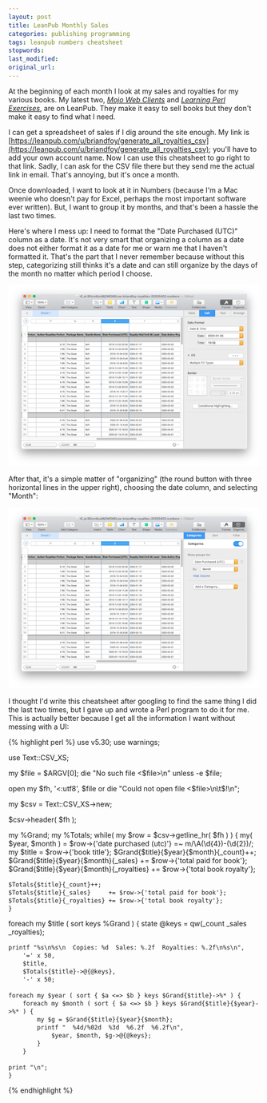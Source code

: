 ```yaml
---
layout: post
title: LeanPub Monthly Sales
categories: publishing programming
tags: leanpub numbers cheatsheet
stopwords:
last_modified:
original_url:
---
```


At the beginning of each month I look at my sales and royalties for  my various books. My latest two, *[Mojo Web Clients](https://www.leanpub.com/mojo_web_clients)* and *[Learning Perl Exercises](https://www.leanpub.com/learning_perl_exercises)*, are on LeanPub. They make it easy to sell books but they don't make it easy to find what I need.

<!--more-->

I can get a spreadsheet of sales if I dig around the site enough. My link is [https://leanpub.com/u/briandfoy/generate_all_royalties_csv](https://leanpub.com/u/briandfoy/generate_all_royalties_csv); you'll have to add your own account name. Now I can use this cheatsheet to go right to that link. Sadly, I can ask for the CSV file there but they send me the actual link in email. That's annoying, but it's once a month.

Once downloaded, I want to look at it in Numbers (because I'm a Mac weenie who doesn't pay for Excel, perhaps the most important software ever written). But, I want to group it by months, and that's been a hassle the last two times.

Here's where I mess up: I need to format the "Date Purchased (UTC)" column as a date. It's not very smart that organizing a column as a date does not either format it as a date for me or warn me that I haven't formatted it. That's the part that I never remember because without this step, categorizing still thinks it's a date and can still organize by the days of the month no matter which period I choose.

![](/images/numbers-categorize/date-format.png)

After that, it's a simple matter of "organizing" (the round button with three horizontal lines in the upper right), choosing the date column, and selecting "Month":

![](/images/numbers-categorize/categorize.png)

I thought I'd write this cheatsheet after googling to find the same thing I did the last two times, but I gave up and wrote a Perl program to do it for me. This is actually better because I get all the information I want without messing with a UI:

{% highlight perl %}
use v5.30;
use warnings;

use Text::CSV_XS;

my $file = $ARGV[0];
die "No such file <$file>\n" unless -e $file;

open my $fh, '<:utf8', $file or die "Could not open file <$file>\n\t$!\n";

my $csv = Text::CSV_XS->new;

$csv->header( $fh );

my %Grand;
my %Totals;
while( my $row = $csv->getline_hr( $fh ) ) {
    my( $year, $month ) =
        $row->{'date purchased (utc)'} =~ m/\A(\d{4})-(\d{2})/;
    my $title = $row->{'book title'};
    $Grand{$title}{$year}{$month}{_count}++;
    $Grand{$title}{$year}{$month}{_sales}     += $row->{'total paid for book'};
    $Grand{$title}{$year}{$month}{_royalties} += $row->{'total book royalty'};

    $Totals{$title}{_count}++;
    $Totals{$title}{_sales}     += $row->{'total paid for book'};
    $Totals{$title}{_royalties} += $row->{'total book royalty'};
    }

foreach my $title ( sort keys %Grand ) {
    state @keys = qw(_count _sales _royalties);

    printf "%s\n%s\n  Copies: %d  Sales: %.2f  Royalties: %.2f\n%s\n",
        '=' x 50,
        $title,
        $Totals{$title}->@{@keys},
        '-' x 50;

    foreach my $year ( sort { $a <=> $b } keys $Grand{$title}->%* ) {
        foreach my $month ( sort { $a <=> $b } keys $Grand{$title}{$year}->%* ) {
            my $g = $Grand{$title}{$year}{$month};
            printf "  %4d/%02d  %3d  %6.2f  %6.2f\n",
                $year, $month, $g->@{@keys};
            }
        }

    print "\n";
    }
{% endhighlight %}
